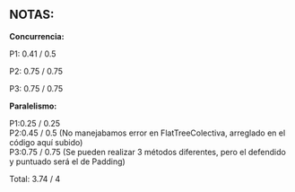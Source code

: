 ## **NOTAS:**

**Concurrencia:**

P1: 0.41 / 0.5 

P2: 0.75 / 0.75 

P3: 0.75 / 0.75 


**Paralelismo:**

P1:0.25 / 0.25  
P2:0.45 / 0.5 (No manejabamos error en FlatTreeColectiva, arreglado en el código aquí subido)  
P3:0.75 / 0.75 (Se pueden realizar 3 métodos diferentes, pero el defendido y puntuado será el de Padding)

Total: 3.74 / 4
